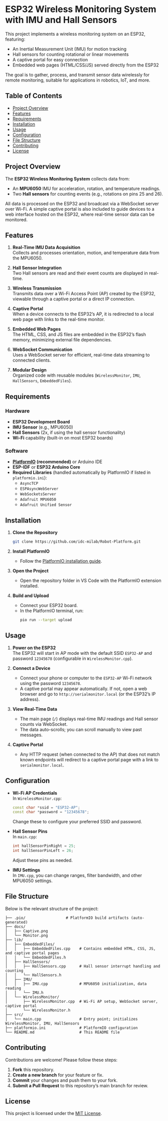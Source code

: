 # ESP32 Wireless Monitoring System with IMU and Hall Sensors

This project implements a wireless monitoring system on an ESP32, featuring:

- An Inertial Measurement Unit (IMU) for motion tracking  
- Hall sensors for counting rotational or linear movements  
- A captive portal for easy connection  
- Embedded web pages (HTML/CSS/JS) served directly from the ESP32  

The goal is to gather, process, and transmit sensor data wirelessly for remote monitoring, suitable for applications in robotics, IoT, and more.



## Table of Contents

- [Project Overview](#project-overview)
- [Features](#features)
- [Requirements](#requirements)
- [Installation](#installation)
- [Usage](#usage)
- [Configuration](#configuration)
- [File Structure](#file-structure)
- [Contributing](#contributing)
- [License](#license)



## Project Overview

The **ESP32 Wireless Monitoring System** collects data from:
- An **MPU6050** IMU for acceleration, rotation, and temperature readings.
- Two **Hall sensors** for counting events (e.g., rotations on pins 25 and 26).

All data is processed on the ESP32 and broadcast via a WebSocket server over Wi-Fi. A simple captive portal is also included to guide devices to a web interface hosted on the ESP32, where real-time sensor data can be monitored.



## Features

1. **Real-Time IMU Data Acquisition**  
   Collects and processes orientation, motion, and temperature data from the MPU6050.

2. **Hall Sensor Integration**  
   Two Hall sensors are read and their event counts are displayed in real-time.

3. **Wireless Transmission**  
   Transmits data over a Wi-Fi Access Point (AP) created by the ESP32, viewable through a captive portal or a direct IP connection.

4. **Captive Portal**  
   When a device connects to the ESP32’s AP, it is redirected to a local web page with links to the real-time monitor.

5. **Embedded Web Pages**  
   The HTML, CSS, and JS files are embedded in the ESP32’s flash memory, minimizing external file dependencies.

6. **WebSocket Communication**  
   Uses a WebSocket server for efficient, real-time data streaming to connected clients.

7. **Modular Design**  
   Organized code with reusable modules (`WirelessMonitor`, `IMU`, `HallSensors`, `EmbeddedFiles`).



## Requirements

### Hardware
- **ESP32 Development Board**
- **IMU Sensor** (e.g., MPU6050)
- **Hall Sensors** (2x, if using the hall sensor functionality)
- **Wi-Fi** capability (built-in on most ESP32 boards)

### Software
- **[PlatformIO](https://platformio.org/) (recommended)** or Arduino IDE
- **ESP-IDF** or **ESP32 Arduino Core**
- **Required Libraries** (handled automatically by PlatformIO if listed in `platformio.ini`):
  - `AsyncTCP`
  - `ESPAsyncWebServer`
  - `WebSocketsServer`
  - `Adafruit MPU6050`
  - `Adafruit Unified Sensor`



## Installation

1. **Clone the Repository**  
   ```bash
   git clone https://github.com/idc-milab/Robot-Platform.git
   ```

2. **Install PlatformIO**  
   - Follow the [PlatformIO installation guide](https://platformio.org/install/cli).

3. **Open the Project**  
   - Open the repository folder in VS Code with the PlatformIO extension installed.

4. **Build and Upload**  
   - Connect your ESP32 board.
   - In the PlatformIO terminal, run:
     ```bash
     pio run --target upload
     ```



## Usage

1. **Power on the ESP32**  
   The ESP32 will start in AP mode with the default SSID `ESP32-AP` and password `12345678` (configurable in `WirelessMonitor.cpp`).

2. **Connect a Device**  
   - Connect your phone or computer to the `ESP32-AP` Wi-Fi network using the password `12345678`.
   - A captive portal may appear automatically. If not, open a web browser and go to `http://serialmonitor.local` (or the ESP32’s IP address).

3. **View Real-Time Data**  
   - The main page (`/`) displays real-time IMU readings and Hall sensor counts via WebSocket.
   - The data auto-scrolls; you can scroll manually to view past messages.

4. **Captive Portal**  
   - Any HTTP request (when connected to the AP) that does not match known endpoints will redirect to a captive portal page with a link to `serialmonitor.local`.



## Configuration

- **Wi-Fi AP Credentials**  
  In `WirelessMonitor.cpp`:
  ```cpp
  const char *ssid = "ESP32-AP";
  const char *password = "12345678";
  ```
  Change these to configure your preferred SSID and password.

- **Hall Sensor Pins**  
  In `main.cpp`:
  ```cpp
  int hallSensorPinRight = 25;
  int hallSensorPinLeft = 26;
  ```
  Adjust these pins as needed.

- **IMU Settings**  
  In `IMU.cpp`, you can change ranges, filter bandwidth, and other MPU6050 settings.



## File Structure

Below is the relevant structure of the project:

```plaintext
├── .pio/                  # PlatformIO build artifacts (auto-generated)
├── docs/
│   ├── Captive.png
│   └── Monitor.png
├── lib/
│   ├── EmbeddedFiles/
│   │   ├── EmbeddedFiles.cpp    # Contains embedded HTML, CSS, JS, and captive portal pages
│   │   └── EmbeddedFiles.h
│   ├── HallSensors/
│   │   ├── HallSensors.cpp      # Hall sensor interrupt handling and counting
│   │   └── HallSensors.h
│   ├── IMU/
│   │   ├── IMU.cpp              # MPU6050 initialization, data reading
│   │   └── IMU.h
│   └── WirelessMonitor/
│       ├── WirelessMonitor.cpp  # Wi-Fi AP setup, WebSocket server, captive portal
│       └── WirelessMonitor.h
├── src/
│   └── main.cpp                 # Entry point; initializes WirelessMonitor, IMU, HallSensors
├── platformio.ini               # PlatformIO configuration
└── README.md                    # This README file
```



## Contributing

Contributions are welcome! Please follow these steps:

1. **Fork** this repository.
2. **Create a new branch** for your feature or fix.
3. **Commit** your changes and push them to your fork.
4. **Submit a Pull Request** to this repository’s main branch for review.



## License

This project is licensed under the [MIT License](LICENSE).
